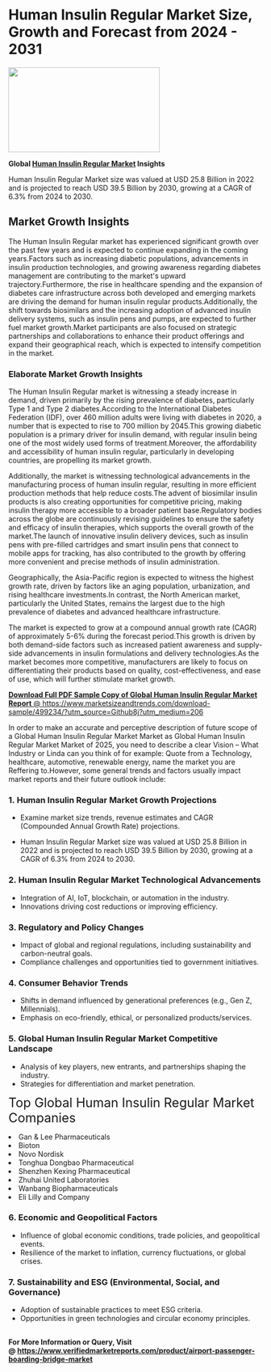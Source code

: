 <H1>Human Insulin Regular Market Size, Growth and Forecast from 2024 - 2031</H1><img class="aligncenter size-medium wp-image-584254" src="https://thirdeyenews.in/wp-content/uploads/2024/09/Global-Market-Research-300x168.jpeg" alt="" width="300" height="168" /><p><strong>Global&nbsp;<a href="https://www.marketsizeandtrends.com/download-sample/499234/?utm_source=Github8j?utm_medium=206">Human Insulin Regular Market</a> Insights</strong></p><p>Human Insulin Regular Market size was valued at USD 25.8 Billion in 2022 and is projected to reach USD 39.5 Billion by 2030, growing at a CAGR of 6.3% from 2024 to 2030.</p><p><h2>Market Growth Insights</h2> <p>The Human Insulin Regular market has experienced significant growth over the past few years and is expected to continue expanding in the coming years.Factors such as increasing diabetic populations, advancements in insulin production technologies, and growing awareness regarding diabetes management are contributing to the market's upward trajectory.Furthermore, the rise in healthcare spending and the expansion of diabetes care infrastructure across both developed and emerging markets are driving the demand for human insulin regular products.Additionally, the shift towards biosimilars and the increasing adoption of advanced insulin delivery systems, such as insulin pens and pumps, are expected to further fuel market growth.Market participants are also focused on strategic partnerships and collaborations to enhance their product offerings and expand their geographical reach, which is expected to intensify competition in the market.</p> <p><a href="#"></a></p> <h3>Elaborate Market Growth Insights</h3> <p>The Human Insulin Regular market is witnessing a steady increase in demand, driven primarily by the rising prevalence of diabetes, particularly Type 1 and Type 2 diabetes.According to the International Diabetes Federation (IDF), over 460 million adults were living with diabetes in 2020, a number that is expected to rise to 700 million by 2045.This growing diabetic population is a primary driver for insulin demand, with regular insulin being one of the most widely used forms of treatment.Moreover, the affordability and accessibility of human insulin regular, particularly in developing countries, are propelling its market growth.</p> <p>Additionally, the market is witnessing technological advancements in the manufacturing process of human insulin regular, resulting in more efficient production methods that help reduce costs.The advent of biosimilar insulin products is also creating opportunities for competitive pricing, making insulin therapy more accessible to a broader patient base.Regulatory bodies across the globe are continuously revising guidelines to ensure the safety and efficacy of insulin therapies, which supports the overall growth of the market.The launch of innovative insulin delivery devices, such as insulin pens with pre-filled cartridges and smart insulin pens that connect to mobile apps for tracking, has also contributed to the growth by offering more convenient and precise methods of insulin administration.</p> <p>Geographically, the Asia-Pacific region is expected to witness the highest growth rate, driven by factors like an aging population, urbanization, and rising healthcare investments.In contrast, the North American market, particularly the United States, remains the largest due to the high prevalence of diabetes and advanced healthcare infrastructure.</p> <p>The market is expected to grow at a compound annual growth rate (CAGR) of approximately 5-6% during the forecast period.This growth is driven by both demand-side factors such as increased patient awareness and supply-side advancements in insulin formulations and delivery technologies.As the market becomes more competitive, manufacturers are likely to focus on differentiating their products based on quality, cost-effectiveness, and ease of use, which will further stimulate market growth.</p> <p><a href="#"></p><p><span class=""><strong>Download Full PDF Sample Copy of Global Human Insulin Regular Market Report</strong> @ <a href="https://www.marketsizeandtrends.com/download-sample/499234/?utm_source=Github8j?utm_medium=206" target="_blank">https://www.marketsizeandtrends.com/download-sample/499234/?utm_source=Github8j?utm_medium=206</a></span></p><p>In order to make an accurate and perceptive description of future scope of a Global&nbsp;Human Insulin Regular Market Market as Global&nbsp;Human Insulin Regular Market Market of 2025, you need to describe a clear Vision &ndash; What Industry or Linda can you think of for example: Quote from a Technology, healthcare, automotive, renewable energy, name the market you are Reffering to.However, some general trends and factors usually impact market reports and their future outlook include:</p><h3>1.&nbsp;<strong>Human Insulin Regular Market Growth Projections</strong></h3><ul><li>Examine market size trends, revenue estimates and CAGR (Compounded Annual Growth Rate) projections.</li><li><p>Human Insulin Regular Market size was valued at USD 25.8 Billion in 2022 and is projected to reach USD 39.5 Billion by 2030, growing at a CAGR of 6.3% from 2024 to 2030.</p></li></ul><h3>2.&nbsp;<strong>Human Insulin Regular Market Technological Advancements</strong></h3><ul><li>Integration of AI, IoT, blockchain, or automation in the industry.</li><li>Innovations driving cost reductions or improving efficiency.</li></ul><h3>3.&nbsp;<strong>Regulatory and Policy Changes</strong></h3><ul><li>Impact of global and regional regulations, including sustainability and carbon-neutral goals.</li><li>Compliance challenges and opportunities tied to government initiatives.</li></ul><h3>4.&nbsp;<strong>Consumer Behavior Trends</strong></h3><ul><li>Shifts in demand influenced by generational preferences (e.g., Gen Z, Millennials).</li><li>Emphasis on eco-friendly, ethical, or personalized products/services.</li></ul><h3>5.&nbsp;<strong>Global Human Insulin Regular Market Competitive Landscape</strong></h3><ul><li>Analysis of key players, new entrants, and partnerships shaping the industry.</li><li>Strategies for differentiation and market penetration.</li></ul><p data-pm-slice="1 1 []"><span style="color: inherit; font-family: inherit; font-size: 25px;">Top Global Human Insulin Regular Market Companies</span></p><div class="" data-test-id=""><p><li>Gan & Lee Pharmaceuticals</li><li> Bioton</li><li> Novo Nordisk</li><li> Tonghua Dongbao Pharmaceutical</li><li> Shenzhen Kexing Pharmaceutical</li><li> Zhuhai United Laboratories</li><li> Wanbang Biopharmaceuticals</li><li> Eli Lilly and Company</li></p></div><h3>6.&nbsp;<strong>Economic and Geopolitical Factors</strong></h3><ul><li>Influence of global economic conditions, trade policies, and geopolitical events.</li><li>Resilience of the market to inflation, currency fluctuations, or global crises.</li></ul><h3>7.&nbsp;<strong>Sustainability and ESG (Environmental, Social, and Governance)</strong></h3><ul><li>Adoption of sustainable practices to meet ESG criteria.</li><li>Opportunities in green technologies and circular economy principles.</li></ul><h2><strong style="font-size: 14px;">For More Information or Query, Visit @&nbsp;</strong><a style="background-color: #ffffff; font-size: 14px;" href="https://www.marketsizeandtrends.com/report/human-insulin-regular-market/" target="_blank">https://www.verifiedmarketreports.com/product/airport-passenger-boarding-bridge-market</a></h2>